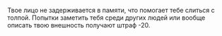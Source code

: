 Твое лицо не задерживается в памяти, что помогает тебе слиться с толпой. Попытки заметить тебя среди других людей или вообще описать твою внешность получают штраф -20.